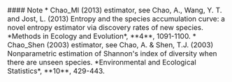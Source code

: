 <font size="3">
#### Note
* Chao_MI (2013) estimator, see Chao, A., Wang, Y. T. and Jost, L. (2013) Entropy and the species accumulation curve: a novel entropy estimator via discovery rates of new species. *Methods in Ecology and Evolution*, **4**, 1091-1100.
* Chao_Shen (2003) estimator, see Chao, A. & Shen, T.J. (2003) Nonparametric estimation of Shannon's index of diversity when there are unseen species. *Environmental and Ecological Statistics*, **10**, 429-443.
</font>